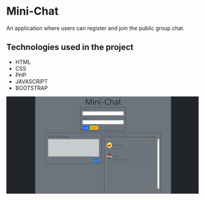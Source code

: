 # Mini-Chat
An application where users can register and join the public group chat.

## Technologies used in the project

* HTML
* CSS
* PHP
* JAVASCRIPT
* BOOTSTRAP

![Mini-Chat](https://github.com/jcrunatay/Mini-Chat/blob/master/minichat.png "Mini-Chat") 
